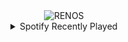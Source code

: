 <div align="center">
<picture>
    <source media="(prefers-color-scheme: dark)" srcset="https://i.ibb.co/v4d8xCY/output-gif.gif">
    <source media="(prefers-color-scheme: light)" srcset="https://i.ibb.co/v4d8xCY/output-gif.gif">
    <img alt="RENOS" src="https://i.ibb.co/v4d8xCY/output-gif.gif">
</picture>
<details>
<summary>Spotify Recently Played</summary>
<img src="https://spotify-recently-played-readme.vercel.app/api?user=31d6d6zerc5ct6kck32na2ozsqf4&unique=1&width=400" alt="Spotify" />
</details>
</div>

<!-- Image deletion URL: https://ibb.co/8gxVDnc/e0900005f8113ebb16be4fbda14a6f1e -->